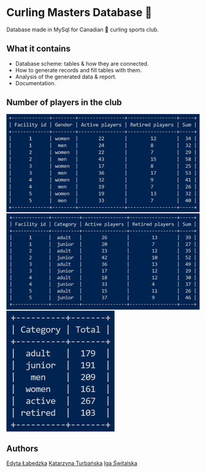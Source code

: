 # Curling Masters Database 🥌

Database made in MySql for Canadian 🍁 curling sports club.

## What it contains
- Database scheme: tables & how they are connected.
- How to generate records and fill tables with them.
- Analysis of the generated data & report.
- Documentation.

## Number of players in the club
![image_1](stats1.png)
![image_2](stats2.png)
![image_3](stats3.png)

## Authors
[Edyta Łabędzka](https://github.com/3dytalabedzka)
[Katarzyna Turbańska](https://github.com/KatarzynaTurbanska)
[Iga Świtalska](https://github.com/IgaSwitalska)
